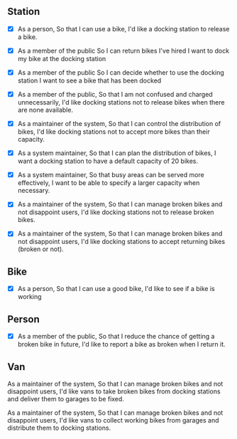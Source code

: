 ## Station

- [x] As a person,
So that I can use a bike,
I'd like a docking station to release a bike.

- [x] As a member of the public
So I can return bikes I've hired
I want to dock my bike at the docking station

- [x] As a member of the public
So I can decide whether to use the docking station
I want to see a bike that has been docked

- [x] As a member of the public,
So that I am not confused and charged unnecessarily,
I'd like docking stations not to release bikes when there are none available.

- [x] As a maintainer of the system,
So that I can control the distribution of bikes,
I'd like docking stations not to accept more bikes than their capacity.

- [x] As a system maintainer,
So that I can plan the distribution of bikes,
I want a docking station to have a default capacity of 20 bikes.

- [x] As a system maintainer,
So that busy areas can be served more effectively,
I want to be able to specify a larger capacity when necessary.

- [x] As a maintainer of the system,
So that I can manage broken bikes and not disappoint users,
I'd like docking stations not to release broken bikes.

- [x] As a maintainer of the system,
So that I can manage broken bikes and not disappoint users,
I'd like docking stations to accept returning bikes (broken or not).

## Bike

- [x] As a person,
So that I can use a good bike,
I'd like to see if a bike is working

## Person

- [x] As a member of the public,
So that I reduce the chance of getting a broken bike in future,
I'd like to report a bike as broken when I return it.

## Van

As a maintainer of the system,
So that I can manage broken bikes and not disappoint users,
I'd like vans to take broken bikes from docking stations and deliver them to garages to be fixed.

As a maintainer of the system,
So that I can manage broken bikes and not disappoint users,
I'd like vans to collect working bikes from garages and distribute them to docking stations.
